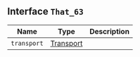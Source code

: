 ## Interface `That_63`

| Name | Type | Description |
| - | - | - |
| `transport` | [Transport](./Transport.md) | &nbsp; |
